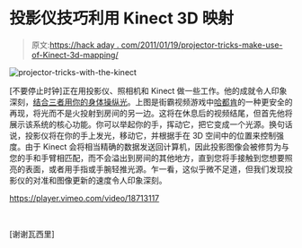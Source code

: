 # 投影仪技巧利用 Kinect 3D 映射

> 原文:[https://hack aday . com/2011/01/19/projector-tricks-make-use-of-Kinect-3d-mapping/](https://hackaday.com/2011/01/19/projector-tricks-make-use-of-kinect-3d-mapping/)

![](../Images/168de559ca6b368502fb814409616fce.png "projector-tricks-with-the-kinect")

[不要停止时钟]正在用投影仪、照相机和 Kinect 做一些工作。他的成就令人印象深刻，[结合三者用你的身体操纵光](http://vimeo.com/18713117)。上图是街霸视频游戏中[哈都肯](http://hackaday.com/2010/12/13/shooting-fireballs-from-your-wrists-hadouken/)的一种更安全的再现，将光而不是火投射到房间的另一边。这将在休息后的视频结尾，但首先他将展示该系统的核心功能。你可以举起你的手，挥动它，把它变成一个光源。换句话说，投影仪将在你的手上发光，移动它，并根据手在 3D 空间中的位置来控制强度。由于 Kinect 会将相当精确的数据发送回计算机，因此投影图像会被修剪为与您的手和手臂相匹配，而不会溢出到房间的其他地方，直到您将手接触到您想要照亮的表面，或者用手指或手腕轻推光源。乍一看，这似乎微不足道，但我们发现投影仪的对准和图像更新的速度令人印象深刻。

<https://player.vimeo.com/video/18713117>

</div> <p> </p> <p>[谢谢瓦西里]</p> </body> </html>